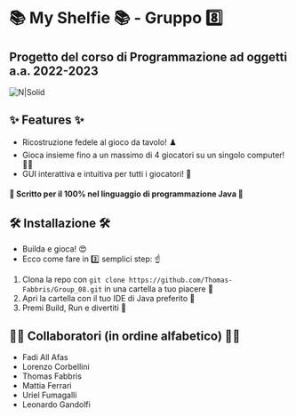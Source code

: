 # 📚 **My Shelfie** 📚 - **Gruppo** 8️⃣
## Progetto del corso di Programmazione ad oggetti a.a. 2022-2023

![N|Solid](https://brettspiel-news.de/images/Bilderverzeichnis/01/m/myshelfie/my_shelfie_000.jpg)

## ✨ **Features** ✨
- Ricostruzione fedele al gioco da tavolo! ♟️
- Gioca insieme fino a un massimo di 4 giocatori su un singolo computer! 👥👥
- GUI interattiva e intuitiva per tutti i giocatori! 🤙
#### 👅 Scritto per il 100% nel linguaggio di programmazione Java 👅

## 🛠️ ️**Installazione** 🛠️

- Builda e gioca! 😍
- Ecco come fare in 3️⃣ semplici step: ☝️
1. Clona la repo con `git clone https://github.com/Thomas-Fabbris/Group_08.git` in una cartella a tuo piacere 🧐
2. Apri la cartella con il tuo IDE di Java preferito 📁
3. Premi Build, Run e divertiti 🥳

## 👷‍♂️ **Collaboratori (in ordine alfabetico)** 👷‍♂️
- Fadi All Afas
- Lorenzo Corbellini
- Thomas Fabbris
- Mattia Ferrari
- Uriel Fumagalli
- Leonardo Gandolfi
